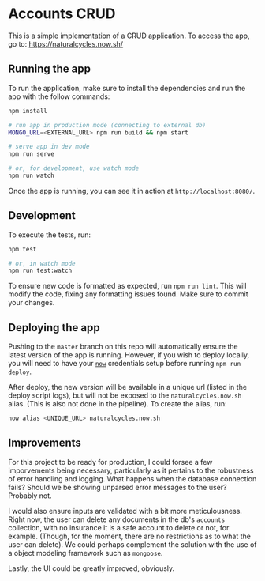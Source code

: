 # Accounts CRUD

This is a simple implementation of a CRUD application.
To access the app, go to: https://naturalcycles.now.sh/

## Running the app

To run the application, make sure to install the dependencies and run the
app with the follow commands:

```sh
npm install

# run app in production mode (connecting to external db)
MONGO_URL=<EXTERNAL_URL> npm run build && npm start

# serve app in dev mode
npm run serve

# or, for development, use watch mode
npm run watch
```

Once the app is running, you can see it in action at `http://localhost:8080/`.

## Development

To execute the tests, run:

```sh
npm test

# or, in watch mode
npm run test:watch
```

To ensure new code is formatted as expected, run `npm run lint`. This will
modify the code, fixing any formatting issues found. Make sure to commit your
changes.

## Deploying the app

Pushing to the `master` branch on this repo will automatically ensure the
latest version of the app is running. However, if you wish to deploy locally,
you will need to have your [`now`](https://zeit.co/now) credentials setup
before running `npm run deploy`.

After deploy, the new version will be available in a unique url (listed in the
deploy script logs), but will not be exposed to the `naturalcycles.now.sh`
alias. (This is also not done in the pipeline). To create the alias, run:

```sh
now alias <UNIQUE_URL> naturalcycles.now.sh
```

## Improvements

For this project to be ready for production, I could forsee a few imporvements
being necessary, particularly as it pertains to the robustness of error
handling and logging. What happens when the database connection fails? Should
we be showing unparsed error messages to the user? Probably not.

I would also ensure inputs are validated with a bit more meticulousness. Right
now, the user can delete any documents in the db's `accounts` collection, with
no insurance it is a safe account to delete or not, for example. (Though, for
the moment, there are no restrictions as to what the user can delete). We could
perhaps complement the solution with the use of a object modeling framework
such as `mongoose`.

Lastly, the UI could be greatly improved, obviously.
